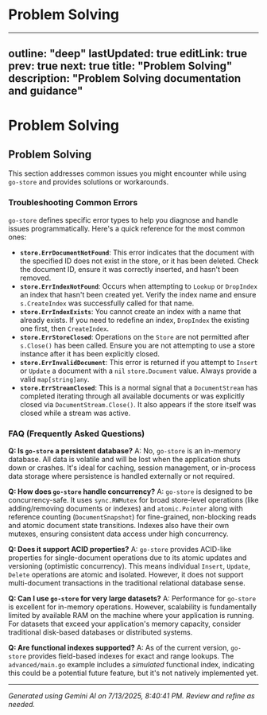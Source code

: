 # Problem Solving

---
outline: "deep"
lastUpdated: true
editLink: true
prev: true
next: true
title: "Problem Solving"
description: "Problem Solving documentation and guidance"
---
# Problem Solving

## Problem Solving

This section addresses common issues you might encounter while using `go-store` and provides solutions or workarounds.

### Troubleshooting Common Errors

`go-store` defines specific error types to help you diagnose and handle issues programmatically. Here's a quick reference for the most common ones:

*   **`store.ErrDocumentNotFound`**: This error indicates that the document with the specified ID does not exist in the store, or it has been deleted. Check the document ID, ensure it was correctly inserted, and hasn't been removed.
*   **`store.ErrIndexNotFound`**: Occurs when attempting to `Lookup` or `DropIndex` an index that hasn't been created yet. Verify the index name and ensure `s.CreateIndex` was successfully called for that name.
*   **`store.ErrIndexExists`**: You cannot create an index with a name that already exists. If you need to redefine an index, `DropIndex` the existing one first, then `CreateIndex`.
*   **`store.ErrStoreClosed`**: Operations on the `Store` are not permitted after `s.Close()` has been called. Ensure you are not attempting to use a store instance after it has been explicitly closed.
*   **`store.ErrInvalidDocument`**: This error is returned if you attempt to `Insert` or `Update` a document with a `nil` `store.Document` value. Always provide a valid `map[string]any`.
*   **`store.ErrStreamClosed`**: This is a normal signal that a `DocumentStream` has completed iterating through all available documents or was explicitly closed via `DocumentStream.Close()`. It also appears if the store itself was closed while a stream was active.

### FAQ (Frequently Asked Questions)

**Q: Is `go-store` a persistent database?**
A: No, `go-store` is an in-memory database. All data is volatile and will be lost when the application shuts down or crashes. It's ideal for caching, session management, or in-process data storage where persistence is handled externally or not required.

**Q: How does `go-store` handle concurrency?**
A: `go-store` is designed to be concurrency-safe. It uses `sync.RWMutex` for broad store-level operations (like adding/removing documents or indexes) and `atomic.Pointer` along with reference counting (`DocumentSnapshot`) for fine-grained, non-blocking reads and atomic document state transitions. Indexes also have their own mutexes, ensuring consistent data access under high concurrency.

**Q: Does it support ACID properties?**
A: `go-store` provides ACID-like properties for single-document operations due to its atomic updates and versioning (optimistic concurrency). This means individual `Insert`, `Update`, `Delete` operations are atomic and isolated. However, it does not support multi-document transactions in the traditional relational database sense.

**Q: Can I use `go-store` for very large datasets?**
A: Performance for `go-store` is excellent for in-memory operations. However, scalability is fundamentally limited by available RAM on the machine where your application is running. For datasets that exceed your application's memory capacity, consider traditional disk-based databases or distributed systems.

**Q: Are functional indexes supported?**
A: As of the current version, `go-store` provides field-based indexes for exact and range lookups. The `advanced/main.go` example includes a *simulated* functional index, indicating this could be a potential future feature, but it's not natively implemented yet.


---
*Generated using Gemini AI on 7/13/2025, 8:40:41 PM. Review and refine as needed.*